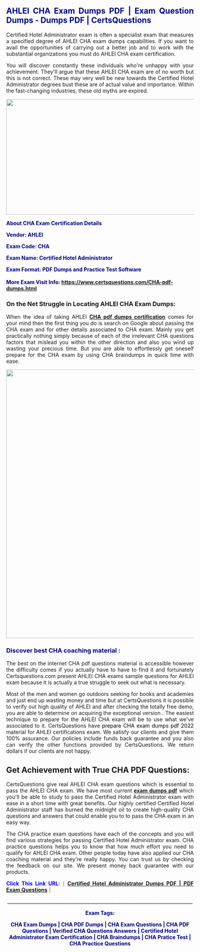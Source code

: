 <h2 style="text-align: justify;"><span style="color: #000080;">AHLEI CHA Exam Dumps PDF | Exam Question Dumps - Dumps PDF | CertsQuestions</span></h2>
<p style="text-align: justify;">Certified Hotel Administrator exam is often a specialist exam that measures a specified degree of AHLEI  CHA exam dumps capabilities. If you want to avail the opportunities of carrying out a better job and to work with the substantial organizations you must do AHLEI CHA exam certification.</p>
<p style="text-align: justify;">You will discover constantly these individuals who're unhappy with your achievement. They'll argue that these AHLEI  CHA exam are of no worth but this is not correct. These may very well be new towards the Certified Hotel Administrator degrees bust these are of actual value and importance. Within the fast-changing industries, these old myths are expired.</p>
<p><img style="display: block; margin-left: auto; margin-right: auto;" src="https://i.imgur.com/eaP4ae9.png" width="840" height="310" /></p>
<p><span style="color: #000080;"><strong>About CHA Exam Certification Details</strong></span></p>
<p><span style="color: #000080;"><strong>Vendor: AHLEI<br /></strong></span></p>
<p><span style="color: #000080;"><strong>Exam Code: CHA</strong></span></p>
<p><span style="color: #000080;"><strong>Exam Name: Certified Hotel Administrator</strong></span></p>
<p><span style="color: #000080;"><strong>Exam Format: PDF Dumps and Practice Test Software<br /><br />More Exam Visit Info: <span style="color: #ff6600;"><a href="https://www.certsquestions.com/CHA-pdf-dumps.html">https://www.certsquestions.com/CHA-pdf-dumps.html</a></span></strong></span></p>
<h3>On the Net Struggle in Locating AHLEI CHA Exam Dumps:</h3>
<p style="text-align: justify;">When the idea of taking AHLEI <a href="https://www.certsquestions.com/CHA-pdf-dumps.html"><strong> CHA pdf dumps certification</strong></a> comes for your mind then the first thing you do is search on Google about passing the CHA exam and for other details associated to CHA exam. Mainly you get practically nothing simply because of each of the irrelevant CHA questions factors that mislead you within the other direction and also you wind up wasting your precious time. But you are able to effortlessly get oneself prepare for the CHA exam by using CHA braindumps in quick time with ease.</p>
<p><a href="https://www.certsquestions.com/CHA-pdf-dumps.html"><img style="display: block; margin-left: auto; margin-right: auto;" src="https://i.imgur.com/pxhoKQ2.png" width="720" /></a></p>
<h3><span style="color: #000080;">Discover best  CHA coaching material :</span></h3>
<p style="text-align: justify;">The best on the internet CHA pdf questions material is accessible however the difficulty comes if you actually have to have to find it and fortunately Certsquestions.com present AHLEI CHA exams sample questions for AHLEI  exam because it is actually a true struggle to seek out what is necessary.</p>
<p style="text-align: justify;">Most of the men and women go outdoors seeking for books and academies and just end up wasting money and time but at CertsQuestions it is possible to verify out high quality of AHLEI  and after checking the totally free demo, you are able to determine on acquiring the exceptional version . The easiest technique to prepare for the AHLEI CHA exam will be to use what we've associated to it. CertsQuestions have <span style="color: #000000;">prepare CHA exam dumps pdf 2022</span> material for AHLEI certifications exam. We satisfy our clients and give them 100% assurance. Our policies include funds back guarantee and you also can verify the other functions provided by CertsQuestions. We return dollars if our clients are not happy.</p>
<h2>Get Achievement with True CHA PDF Questions:</h2>
<p style="text-align: justify;">CertsQuestions give real AHLEI CHA exam questions which is essential to pass the AHLEI  CHA exam. We have most current<strong>&nbsp;<a href="https://www.certsquestions.com/">exam dumps pdf</a></strong>&nbsp;which you'll be able to study to pass the Certified Hotel Administrator exam with ease in a short time with great benefits. Our highly certified Certified Hotel Administrator staff has burned the midnight oil to create high-quality CHA questions and answers that could enable you to to pass the CHA exam in an easy way.</p>
<p style="text-align: justify;">The CHA practice exam questions have each of the concepts and you will find various strategies for passing Certified Hotel Administrator exam. CHA practice questions helps you to know that how much effort you need to qualify for AHLEI  CHA exam. Other people today have also applied our CHA coaching material and they're really happy. You can trust us by checking the feedback on our site. We present money back guarantee with our products.</p>
<p style="text-align: justify;"><span style="color: #0000ff;"><strong>Click This Link URL</strong>:</span> <span style="color: #ff6600;">[ <strong><a href="https://www.certsquestions.com/certified-hotel-administrator-certification.html">Certified Hotel Administrator Dumps PDF | PDF Exam Questions</a></strong> ]</span></p>
<p style="text-align: center;">______________________________________________________________________________</p>
<p style="text-align: center;"><span style="color: #000080;"><strong>Exam Tags:</strong></span></p>
<p style="text-align: center;"><span style="color: #000080;"><strong>CHA Exam Dumps | CHA PDF Dumps | CHA Exam Questions | CHA PDF Questions | Verified CHA Questions Answers | Certified Hotel Administrator Exam Certification | CHA Braindumps | CHA Pratice Test | CHA Practice Questions</strong></span></p>
